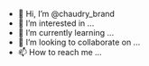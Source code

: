 - 👋 Hi, I’m @chaudry_brand
- 👀 I’m interested in ...
- 🌱 I’m currently learning ...
- 💞️ I’m looking to collaborate on ...
- 📫 How to reach me ...

<!---
chaudry_brand is a ✨ special ✨ repository because its `README.md` (this file) appears on your GitHub profile.
You can click the Preview link to take a look at your changes.
--->
